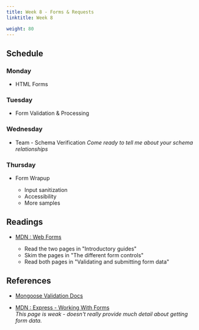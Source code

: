 ```yaml
---
title: Week 8 - Forms & Requests
linktitle: Week 8

weight: 80
---
```


## Schedule

### Monday

* HTML Forms

### Tuesday

* Form Validation & Processing

### Wednesday

* Team - Schema Verification
    *Come ready to tell me about your schema relationships*

### Thursday

* Form Wrapup

    * Input sanitization
    * Accessibility
    * More samples

## Readings

* [MDN : Web Forms](https://developer.mozilla.org/en-US/docs/Learn/Forms) 

    * Read the two pages in "Introductory guides"
    * Skim the pages in "The different form controls"
    * Read both pages in "Validating and submitting form data"

## References

* [Mongoose Validation Docs](https://mongoosejs.com/docs/validation.html)

* [MDN : Express - Working With Forms](https://developer.mozilla.org/en-US/docs/Learn/Server-side/Express_Nodejs/forms)  
    *This page is weak - doesn't really provide much detail about getting form data.*

